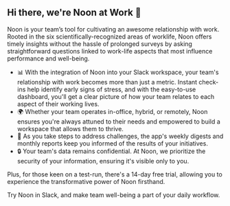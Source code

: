 ## Hi there, we're Noon at Work 👋

Noon is your team’s tool for cultivating an awesome relationship with work. Rooted in the six scientifically-recognized areas of worklife, Noon offers timely insights without the hassle of prolonged surveys by asking straightforward questions linked to work-life aspects that most influence performance and well-being.

*  📊 With the integration of Noon into your Slack workspace, your team's relationship with work becomes more than just a metric. Instant check-ins help identify early signs of stress, and with the easy-to-use dashboard, you'll get a clear picture of how your team relates to each aspect of their working lives.
* 🌍 Whether your team operates in-office, hybrid, or remotely, Noon ensures you're always attuned to their needs and empowered to build a workspace that allows them to thrive.
* 📅 As you take steps to address challenges, the app's weekly digests and monthly reports keep you informed of the results of your initiatives.
* 🔒 Your team's data remains confidential. At Noon, we prioritize the security of your information, ensuring it's visible only to you.

Plus, for those keen on a test-run, there's a 14-day free trial, allowing you to experience the transformative power of Noon firsthand.

Try Noon in Slack, and make team well-being a part of your daily workflow.
